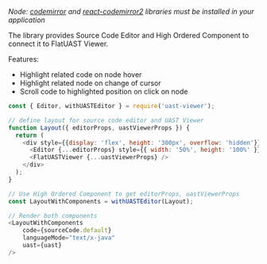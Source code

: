 _Node: [codemirror](https://codemirror.net/) and [react-codemirror2](https://github.com/scniro/react-codemirror2) libraries must be installed in your application_

The library provides Source Code Editor and High Ordered Component to connect it to FlatUAST Viewer.

Features:

- Highlight related code on node hover
- Highlight related node on change of cursor
- Scroll code to highlighted position on click on node

```js
const { Editor, withUASTEditor } = require('uast-viewer');

// define layout for source code editor and UAST Viewer
function Layout({ editorProps, uastViewerProps }) {
  return (
    <div style={{display: 'flex', height: '300px', overflow: 'hidden'}}>
      <Editor {...editorProps} style={{ width: '50%', height: '100%' }}/>
      <FlatUASTViewer {...uastViewerProps} />
    </div>
  );
}

// Use High Ordered Component to get editorProps, uastViewerProps
const LayoutWithComponents = withUASTEditor(Layout);

// Render both components
<LayoutWithComponents
    code={sourceCode.default}
    languageMode="text/x-java"
    uast={uast}
/>
```

